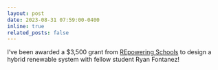 ```yaml
---
layout: post
date: 2023-08-31 07:59:00-0400
inline: true
related_posts: false
---
```


I’ve been awarded a $3,500 grant from [REpowering Schools](https://www.repoweringschools.org/) to design a hybrid renewable system with fellow student Ryan Fontanez!

